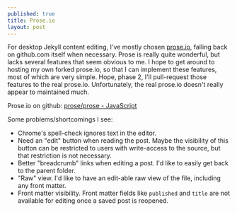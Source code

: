 ```yaml
---
published: true
title: Prose.io
layout: post
---
```





For desktop Jekyll content editing, I've mostly chosen [prose.io](http://prose.io/), falling back on github.com itself when necessary. Prose is really quite wonderful, but lacks several features that seem obvious to me. I hope to get around to hosting my own forked prose.io, so that I can implement these features, most of which are very simple. Hope, phase 2, I'll pull-request those features to the real prose.io. Unfortunately, the real prose.io doesn't really appear to maintained much.

Prose.io on github: [prose/prose - JavaScript](https://github.com/prose/prose)

Some problems/shortcomings I see:

- Chrome's spell-check ignores text in the editor. 
- Need an "edit" button when reading the post. Maybe the visibility of this button can be restricted to users with write-access to the source, but that restriction is not necessary.
- Better "breadcrumb" links when editing a post. I'd like to easily get back to the parent folder.
- "Raw" view. I'd like to have an edit-able raw view of the file, including any front matter.
- Front matter visibility. Front matter fields like `published` and `title` are not available for editing once a saved post is reopened.